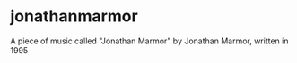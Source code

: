 jonathanmarmor
==============

A piece of music called "Jonathan Marmor" by Jonathan Marmor, written in 1995
